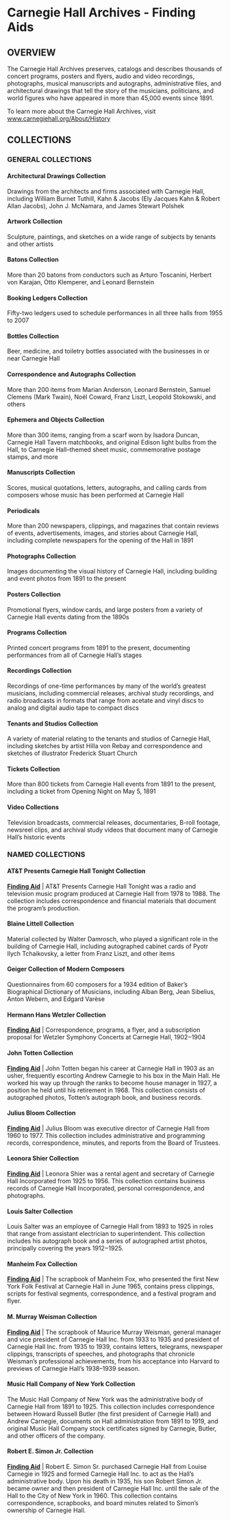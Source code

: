 # Carnegie Hall Archives - Finding Aids

## OVERVIEW 

The Carnegie Hall Archives preserves, catalogs and describes thousands of concert programs, posters and flyers, audio and video recordings, photographs, musical manuscripts and autographs, administrative files, and architectural drawings that tell the story of the musicians, politicians, and world figures who have appeared in more than 45,000 events since 1891.

To learn more about the Carnegie Hall Archives, visit www.carnegiehall.org/About/History

## COLLECTIONS

### GENERAL COLLECTIONS 
#### Architectural Drawings Collection
Drawings from the architects and firms associated with Carnegie Hall, including William Burnet Tuthill, Kahn & Jacobs (Ely Jacques Kahn & Robert Allan Jacobs), John J. McNamara, and James Stewart Polshek

#### Artwork Collection
Sculpture, paintings, and sketches on a wide range of subjects by tenants and other artists

#### Batons Collection
More than 20 batons from conductors such as Arturo Toscanini, Herbert von Karajan, Otto Klemperer, and Leonard Bernstein

#### Booking Ledgers Collection
Fifty-two ledgers used to schedule performances in all three halls from 1955 to 2007

#### Bottles Collection
Beer, medicine, and toiletry bottles associated with the businesses in or near Carnegie Hall 

#### Correspondence and Autographs Collection
More than 200 items from Marian Anderson, Leonard Bernstein, Samuel Clemens (Mark Twain), Noël Coward, Franz Liszt, Leopold Stokowski, and others

#### Ephemera and Objects Collection
More than 300 items, ranging from a scarf worn by Isadora Duncan, Carnegie Hall Tavern matchbooks, and original Edison light bulbs from the Hall, to Carnegie Hall–themed sheet music, commemorative postage stamps, and more

#### Manuscripts Collection
Scores, musical quotations, letters, autographs, and calling cards from composers whose music has been performed at Carnegie Hall

#### Periodicals
More than 200 newspapers, clippings, and magazines that contain reviews of events, advertisements, images, and stories about Carnegie Hall, including complete newspapers for the opening of the Hall in 1891

#### Photographs Collection
Images documenting the visual history of Carnegie Hall, including building and event photos from 1891 to the present

#### Posters Collection
Promotional flyers, window cards, and large posters from a variety of Carnegie Hall events dating from the 1890s

#### Programs Collection
Printed concert programs from 1891 to the present, documenting performances from all of Carnegie Hall’s stages

#### Recordings Collection
Recordings of one-time performances by many of the world’s greatest musicians, including commercial releases, archival study recordings, and radio broadcasts in formats that range from acetate and vinyl discs to analog and digital audio tape to compact discs

#### Tenants and Studios Collection
A variety of material relating to the tenants and studios of Carnegie Hall, including sketches by artist Hilla von Rebay and correspondence and sketches of illustrator Frederick Stuart Church

#### Tickets Collection
More than 800 tickets from Carnegie Hall events from 1891 to the present, including a ticket from Opening Night on May 5, 1891

#### Video Collections
Television broadcasts, commercial releases, documentaries, B-roll footage, newsreel clips, and archival study videos that document many of Carnegie Hall’s historic events 

### NAMED COLLECTIONS
#### AT&T Presents Carnegie Hall Tonight Collection
**[Finding Aid](/namedcolls-fa/attPresents.html)** | AT&T Presents Carnegie Hall Tonight was a radio and television music program produced at Carnegie Hall from 1978 to 1988. The collection includes correspondence and financial materials that document the program’s production.

#### Blaine Littell Collection
Material collected by Walter Damrosch, who played a significant role in the building of Carnegie Hall, including autographed cabinet cards of Pyotr Ilych Tchaikovsky, a letter from Franz Liszt, and other items

#### Geiger Collection of Modern Composers
Questionnaires from 60 composers for a 1934 edition of Baker’s Biographical Dictionary of Musicians, including Alban Berg, Jean Sibelius, Anton Webern, and Edgard Varèse

#### Hermann Hans Wetzler Collection
**[Finding Aid](/namedcolls-fa/wetzler.html)** | Correspondence, programs, a flyer, and a subscription proposal for Wetzler Symphony Concerts at Carnegie Hall, 1902‒1904

#### John Totten Collection
**[Finding Aid](/namedcolls-fa/johnTotten.html)** | John Totten began his career at Carnegie Hall in 1903 as an usher, frequently escorting Andrew Carnegie to his box in the Main Hall. He worked his way up through the ranks to become house manager in 1927, a position he held until his retirement in 1968. This collection consists of autographed photos, Totten’s autograph book, and business records.

#### Julius Bloom Collection
**[Finding Aid](/namedcolls-fa/juliusBloom.html)** | Julius Bloom was executive director of Carnegie Hall from 1960 to 1977. This collection includes administrative and programming records, correspondence, minutes, and reports from the Board of Trustees.

#### Leonora Shier Collection
**[Finding Aid](/namedcolls-fa/leonoraShier.html)** | Leonora Shier was a rental agent and secretary of Carnegie Hall Incorporated from 1925 to 1956. This collection contains business records of Carnegie Hall Incorporated, personal correspondence, and photographs.

#### Louis Salter Collection
Louis Salter was an employee of Carnegie Hall from 1893 to 1925 in roles that range from assistant electrician to superintendent. This collection includes his autograph book and a series of autographed artist photos, principally covering the years 1912‒1925.

#### Manheim Fox Collection
**[Finding Aid](/namedcolls-fa/manheimFox.html)** | The scrapbook of Manheim Fox, who presented the first New York Folk Festival at Carnegie Hall in June 1965, contains press clippings, scripts for festival segments, correspondence, and a festival program and flyer.

#### M. Murray Weisman Collection
**[Finding Aid](/namedcolls-fa/murrayWeisman.html)** | The scrapbook of Maurice Murray Weisman, general manager and vice president of Carnegie Hall Inc. from 1933 to 1935 and president of Carnegie Hall Inc. from 1935 to 1939, contains letters, telegrams, newspaper clippings, transcripts of speeches, and photographs that chronicle Weisman’s professional achievements, from his acceptance into Harvard to previews of Carnegie Hall’s 1938–1939 season.

#### Music Hall Company of New York Collection
The Music Hall Company of New York was the administrative body of Carnegie Hall from 1891 to 1925. This collection includes correspondence between Howard Russell Butler (the first president of Carnegie Hall) and Andrew Carnegie, documents on Hall administration from 1891 to 1919, and original Music Hall Company stock certificates signed by Carnegie, Butler, and other officers of the company.

#### Robert E. Simon Jr. Collection
**[Finding Aid](/namedcolls-fa/robertSimon.html)** | Robert E. Simon Sr. purchased Carnegie Hall from Louise Carnegie in 1925 and formed Carnegie Hall Inc. to act as the Hall’s administrative body. Upon his death in 1935, his son Robert Simon Jr. became owner and then president of Carnegie Hall Inc. until the sale of the Hall to the City of New York in 1960. This collection contains correspondence, scrapbooks, and board minutes related to Simon’s ownership of Carnegie Hall.
